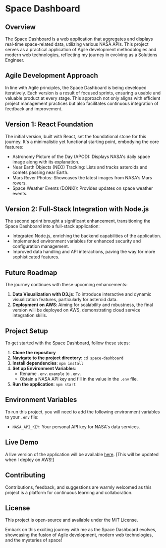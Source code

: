 # Space Dashboard

## Overview 
The Space Dashboard is a web application that aggregates and displays real-time space-related data, utilizing various NASA APIs. This project serves as a practical application of Agile development methodologies and modern web technologies, reflecting my journey in evolving as a Solutions Engineer.

## Agile Development Approach
In line with Agile principles, the Space Dashboard is being developed iteratively. Each version is a result of focused sprints, ensuring a usable and valuable product at every stage. This approach not only aligns with efficient project management practices but also facilitates continuous integration of feedback and improvement.

## Version 1: React Foundation
The initial version, built with React, set the foundational stone for this journey. It's a minimalistic yet functional starting point, embodying the core features:
- Astronomy Picture of the Day (APOD): Displays NASA's daily space image along with its explanation.
- Near Earth Objects (NEO) Tracking: Lists and tracks asteroids and comets passing near Earth.
- Mars Rover Photos: Showcases the latest images from NASA's Mars rovers.
- Space Weather Events (DONKI): Provides updates on space weather events.

## Version 2: Full-Stack Integration with Node.js
The second sprint brought a significant enhancement, transitioning the Space Dashboard into a full-stack application:
- Integrated Node.js, enriching the backend capabilities of the application.
- Implemented environment variables for enhanced security and configuration management.
- Improved data handling and API interactions, paving the way for more sophisticated features.

## Future Roadmap
The journey continues with these upcoming enhancements:
1. **Data Visualization with D3.js**: To introduce interactive and dynamic visualization features, particularly for asteroid data.
2. **Deployment on AWS**: Aiming for scalability and robustness, the final version will be deployed on AWS, demonstrating cloud service integration skills.

## Project Setup
To get started with the Space Dashboard, follow these steps:
1. **Clone the repository**
2. **Navigate to the project directory**: `cd space-dashboard`
3. **Install dependencies**: `npm install`
4. **Set up Environment Variables**:
   - Rename `.env.example` to `.env`.
   - Obtain a NASA API key and fill in the value in the `.env` file.
5. **Run the application**: `npm start`

## Environment Variables
To run this project, you will need to add the following environment variables to your `.env` file:
- `NASA_API_KEY`: Your personal API key for NASA's data services.

## Live Demo
A live version of the application will be available [here](#). [This will be updated when I deploy on AWS!]

## Contributing
Contributions, feedback, and suggestions are warmly welcomed as this project is a platform for continuous learning and collaboration.

## License
This project is open-source and available under the MIT License.

Embark on this exciting journey with me as the Space Dashboard evolves, showcasing the fusion of Agile development, modern web technologies, and the mysteries of space!
